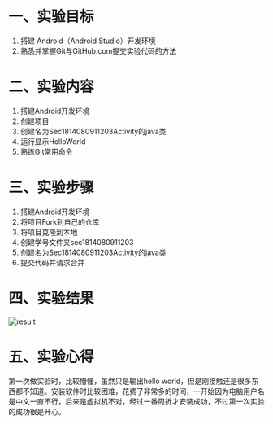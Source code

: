 # 一、实验目标  

1. 搭建 Android（Android Studio）开发环境
2. 熟悉并掌握Git与GitHub.com提交实验代码的方法

# 二、实验内容

1. 搭建Android开发环境
2. 创建项目
3. 创建名为Sec1814080911203Activity的java类
4. 运行显示HelloWorld
5. 熟练Git常用命令

# 三、实验步骤

1. 搭建Android开发环境
2. 将项目Fork到自己的仓库
3. 将项目克隆到本地  
4. 创建学号文件夹sec1814080911203
5. 创建名为Sec1814080911203Activity的java类
6. 提交代码并请求合并

# 四、实验结果
![result](https://raw.githubusercontent.com/CYJ13824255375/android-labs-2020/master/students/sec1814080911203/lab1.PNG)
# 五、实验心得

第一次做实验时，比较懵懂，虽然只是输出hello world，但是刚接触还是很多东西都不知道。安装软件时比较困难，花费了非常多的时间，一开始因为电脑用户名是中文一直不行，后来是虚拟机不对，经过一番周折才安装成功，不过第一次实验的成功很是开心。
